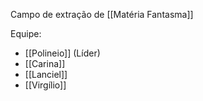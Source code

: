 
Campo de extração de [[Matéria Fantasma]] 

Equipe:

- [[Polineio]] (Líder)
- [[Carina]]
- [[Lanciel]]
- [[Virgílio]]
